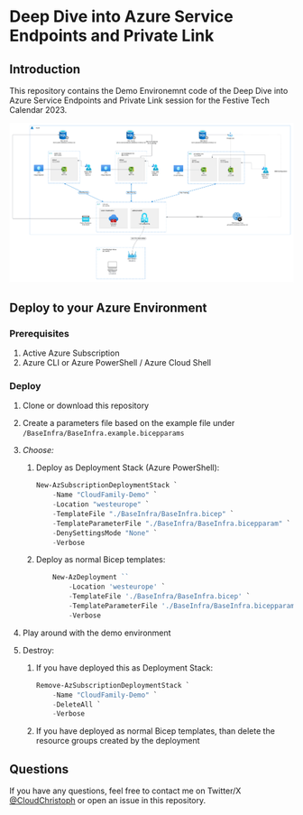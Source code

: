# Deep Dive into Azure Service Endpoints and Private Link

## Introduction

This repository contains the Demo Environemnt code of the Deep Dive into Azure Service Endpoints and Private Link session for the Festive Tech Calendar 2023.

![Demo Environment](./DemoEnvironment.png)

## Deploy to your Azure Environment

### Prerequisites

1. Active Azure Subscription
2. Azure CLI or Azure PowerShell / Azure Cloud Shell

### Deploy

1. Clone or download this repository
2. Create a parameters file based on the example file under `/BaseInfra/BaseInfra.example.bicepparams`
3. _Choose:_
   1. Deploy as Deployment Stack (Azure PowerShell):

        ```powershell
        New-AzSubscriptionDeploymentStack `
            -Name "CloudFamily-Demo" `
            -Location "westeurope" `
            -TemplateFile "./BaseInfra/BaseInfra.bicep" `
            -TemplateParameterFile "./BaseInfra/BaseInfra.bicepparam" `
            -DenySettingsMode "None" `
            -Verbose
        ```

   2. Deploy as normal Bicep templates:

        ```powershell
            New-AzDeployment ``
                -Location 'westeurope' `
                -TemplateFile './BaseInfra/BaseInfra.bicep' `
                -TemplateParameterFile './BaseInfra/BaseInfra.bicepparam'`
                -Verbose
        ```

4. Play around with the demo environment
5. Destroy:
   1. If you have deployed this as Deployment Stack:

        ```powershell
        Remove-AzSubscriptionDeploymentStack `
            -Name "CloudFamily-Demo" `
            -DeleteAll `
            -Verbose
        ```

   2. If you have deployed as normal Bicep templates, than delete the resource groups created by the deployment

## Questions

If you have any questions, feel free to contact me on Twitter/X [@CloudChristoph](https://twitter.com/CloudChristoph) or open an issue in this repository.
